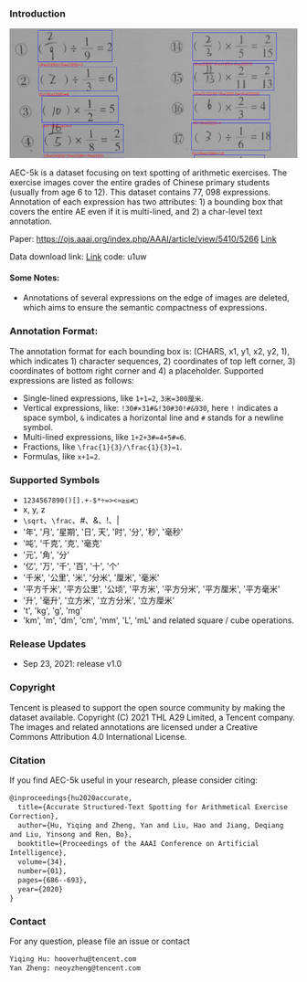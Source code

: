 <!-- <img src="imgs/DSFD_logo.PNG" title="Logo" width="300" />  -->

### Introduction
<p align='center'>
  <img src='demo.png' width=1000'/>
</p>

AEC-5k is a dataset focusing on text spotting of arithmetic exercises.
The exercise images cover the entire grades of Chinese primary students (usually from age 6 to 12). 
This dataset contains 77, 098 expressions.
Annotation of each expression has two attributes: 1) a bounding box that covers the entire AE even if it is multi-lined, and 2) a char-level text annotation. 

Paper: https://ojs.aaai.org/index.php/AAAI/article/view/5410/5266 [Link](https://ojs.aaai.org/index.php/AAAI/article/view/5410/5266) 

Data download link: [Link](https://pan.baidu.com/s/1kKWdqGao4f8G_kOFnt8VeA) code: u1uw

#### Some Notes:
* Annotations of several expressions on the edge of images are deleted, which aims to ensure the semantic compactness of expressions.

### Annotation Format:
The annotation format for each bounding box is: (CHARS, x1, y1, x2, y2, 1), which indicates 1) character sequences, 2) coordinates of top left corner, 3) coordinates of bottom right corner and 4) a placeholder.
Supported expressions are listed as follows:
* Single-lined expressions, like `1+1=2`, `3米=300厘米`.
* Vertical expressions, like: `!30#×31#&!30#30!#&930`, here `!` indicates a space symbol, `&` indicates a horizontal line and `#` stands for a newline symbol.
* Multi-lined expressions, like `1+2+3#=4+5#=6`.
* Fractions, like `\frac{1}{3}/\frac{1}{3}=1`.
* Formulas, like `x+1=2`.

### Supported Symbols
* `1234567890()[].+-$*÷=><≈≥≤≠□`
* x, y, z
* `\sqrt`、`\frac`、#、&、!、|
* '年', '月', '星期', '日', 天', '时', '分', '秒', '毫秒'
* '吨', '千克', '克', '毫克'
* '元', '角', '分'
* '亿', '万', '千', '百', '十', '个'
* '千米', '公里', '米', '分米', '厘米', '毫米'
* '平方千米', '平方公里', '公顷', '平方米', '平方分米', '平方厘米', '平方毫米'
* '升', '毫升', '立方米', '立方分米', '立方厘米'
* 't', 'kg', 'g', 'mg'
* 'km', 'm', 'dm', 'cm', 'mm', 'L', 'mL' and related square / cube operations.

### Release Updates
* Sep 23, 2021: release v1.0

### Copyright
Tencent is pleased to support the open source community by making the dataset available. 
Copyright (C) 2021 THL A29 Limited, a Tencent company.  
The images and related annotations are licensed under a Creative Commons Attribution 4.0 International License.

### Citation
If you find AEC-5k useful in your research, please consider citing: 
```
@inproceedings{hu2020accurate,
  title={Accurate Structured-Text Spotting for Arithmetical Exercise Correction},
  author={Hu, Yiqing and Zheng, Yan and Liu, Hao and Jiang, Deqiang and Liu, Yinsong and Ren, Bo},
  booktitle={Proceedings of the AAAI Conference on Artificial Intelligence},
  volume={34},
  number={01},
  pages={686--693},
  year={2020}
}
```

### Contact
For any question, please file an issue or contact
```
Yiqing Hu: hooverhu@tencent.com
Yan Zheng: neoyzheng@tencent.com
```